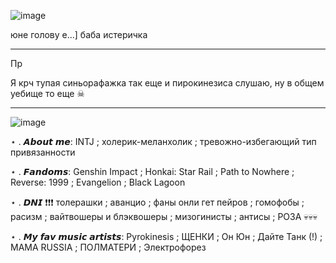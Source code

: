 ![image](https://github.com/user-attachments/assets/afa45646-dbfa-4982-ba81-3f705f226495)

юне голову е...] баба истеричка

---------------

Пр

Я крч тупая синьорафажка так еще и пирокинезиса слушаю, ну в общем уебище то еще ☠

---------------


![image](https://github.com/user-attachments/assets/800fcee4-519a-420b-896c-dd0ca7716015)


⋆ . 𝘼𝙗𝙤𝙪𝙩 𝙢𝙚: INTJ ; холерик-меланхолик ; тревожно-избегающий тип привязанности

⋆ . 𝙁𝙖𝙣𝙙𝙤𝙢𝙨: Genshin Impact ; Honkai: Star Rail ; Path to Nowhere ; Reverse: 1999 ; Evangelion ; Black Lagoon

⋆ . 𝘿𝙉𝙄 ❗️❗️❗️ толерашки ; аванцио ; фаны онли гет пейров ; гомофобы ; расизм ; вайтвошеры и блэквошеры ; мизогинисты ; антисы ; РОЗА 💀💀💀

⋆ . 𝙈𝙮 𝙛𝙖𝙫 𝙢𝙪𝙨𝙞𝙘 𝙖𝙧𝙩𝙞𝙨𝙩𝙨: Pyrokinesis ; ЩЕНКИ ; Он Юн ; Дайте Танк (!) ; MAMA RUSSIA ; ПОЛМАТЕРИ ; Электрофорез
